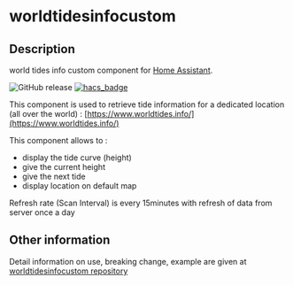 # worldtidesinfocustom
## Description
world tides info custom component for [Home Assistant](https://home-assistant.io/).


![GitHub release](https://img.shields.io/github/release/jugla/worldtidesinfocustom)
[![hacs_badge](https://img.shields.io/badge/HACS-Default-orange.svg)](https://github.com/custom-components/hacs)


This component is used to retrieve tide information for a dedicated location (all over the world) : [https://www.worldtides.info/](https://www.worldtides.info/)

This component allows to :
- display the tide curve (height)
- give the current height
- give the next tide
- display location on default map

Refresh rate (Scan Interval) is every 15minutes with refresh of data from server once a day

## Other information
Detail information on use, breaking change, example are given at [worldtidesinfocustom repository](https://github.com/jugla/worldtidesinfocustom)
